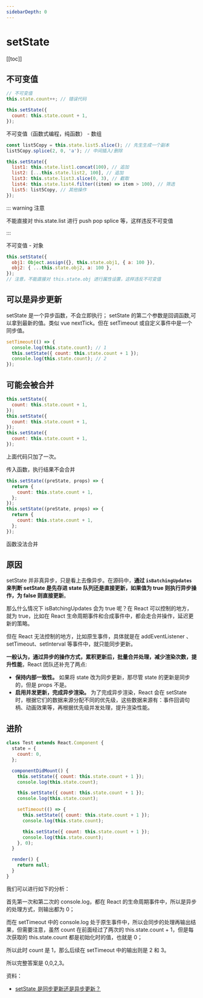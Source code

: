 ```yaml
---
sidebarDepth: 0
---
```


# setState

[[toc]]

## 不可变值

```js
// 不可变值
this.state.count++; // 错误代码

this.setState({
  count: this.state.count + 1,
});
```

不可变值（函数式编程，纯函数） - 数组

```js
const list5Copy = this.state.list5.slice(); // 先生生成一个副本
list5Copy.splice(2, 0, 'a'); // 中间插入/删除

this.setState({
  list1: this.state.list1.concat(100), // 追加
  list2: [...this.state.list2, 100], // 追加
  list3: this.state.list3.slice(0, 3), // 截取
  list4: this.state.list4.filter((item) => item > 100), // 筛选
  list5: list5Copy, // 其他操作
});
```

::: warning 注意

不能直接对 this.state.list 进行 push pop splice 等，这样违反不可变值

:::

不可变值 - 对象

```js
this.setState({
  obj1: Object.assign({}, this.state.obj1, { a: 100 }),
  obj2: { ...this.state.obj2, a: 100 },
});
// 注意，不能直接对 this.state.obj 进行属性设置，这样违反不可变值
```

## 可以是异步更新

setState 是一个异步函数，不会立即执行； setState 的第二个参数是回调函数,可以拿到最新的值。类似 vue nextTick。但在 setTimeout 或自定义事件中是一个同步值。

```js
setTimeout(() => {
  console.log(this.state.count); // 1
  this.setState({ count: this.state.count + 1 });
  console.log(this.state.count); // 2
});
```

## 可能会被合并

```js
this.setState({
  count: this.state.count + 1,
});
this.setState({
  count: this.state.count + 1,
});
this.setState({
  count: this.state.count + 1,
});
```

上面代码只加了一次。

传入函数，执行结果不会合并

```js
this.setState((preState, props) => {
  return {
    count: this.state.count + 1,
  };
});
this.setState((preState, props) => {
  return {
    count: this.state.count + 1,
  };
});
```

函数没法合并

## 原因

setState 并非真异步，只是看上去像异步。在源码中，**通过 `isBatchingUpdates` 来判断 setState 是先存进 state 队列还是直接更新，如果值为 true 则执行异步操作，为 false 则直接更新**。

那么什么情况下 isBatchingUpdates 会为 true 呢？在 React 可以控制的地方，就为 true，比如在 React 生命周期事件和合成事件中，都会走合并操作，延迟更新的策略。

但在 React 无法控制的地方，比如原生事件，具体就是在 addEventListener 、setTimeout、setInterval 等事件中，就只能同步更新。

**一般认为，通过异步的操作方式，累积更新后，批量合并处理，减少渲染次数，提升性能**，React 团队还补充了两点:

- **保持内部一致性。** 如果将 state 改为同步更新，那尽管 state 的更新是同步的，但是 props 不是。
- **启用并发更新，完成异步渲染。** 为了完成异步渲染，React 会在 setState 时，根据它们的数据来源分配不同的优先级，这些数据来源有：事件回调句柄、动画效果等，再根据优先级并发处理，提升渲染性能。

## 进阶

```js
class Test extends React.Component {
  state = {
    count: 0,
  };

  componentDidMount() {
    this.setState({ count: this.state.count + 1 });
    console.log(this.state.count);

    this.setState({ count: this.state.count + 1 });
    console.log(this.state.count);

    setTimeout(() => {
      this.setState({ count: this.state.count + 1 });
      console.log(this.state.count);

      this.setState({ count: this.state.count + 1 });
      console.log(this.state.count);
    }, 0);
  }

  render() {
    return null;
  }
}
```

我们可以进行如下的分析：

首先第一次和第二次的 console.log，都在 React 的生命周期事件中，所以是异步的处理方式，则输出都为 0；

而在 setTimeout 中的 console.log 处于原生事件中，所以会同步的处理再输出结果，但需要注意，虽然 count 在前面经过了两次的 this.state.count + 1，但是每次获取的 this.state.count 都是初始化时的值，也就是 0；

所以此时 count 是 1，那么后续在 setTimeout 中的输出则是 2 和 3。

所以完整答案是 0,0,2,3。

资料：

- [setState 是同步更新还是异步更新？](https://kaiwu.lagou.com/course/courseInfo.htm?courseId=566#/detail/pc?id=5796)
